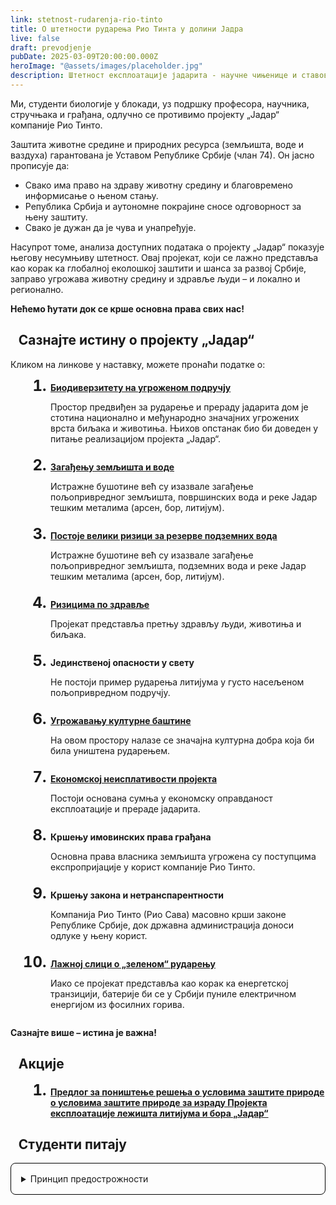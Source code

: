 ```yaml
---
link: stetnost-rudarenja-rio-tinto
title: О штетности рударења Рио Тинта у долини Јадра
live: false
draft: prevodjenje
pubDate: 2025-03-09T20:00:00.000Z
heroImage: "@assets/images/placeholder.jpg"
description: Штетност експлоатације јадарита - научне чињенице и ставови студената и професора биолошког факултета. Прочитајте о Деградација станишта, Загађењу вода, Губитку биодиверзитета, Социо-економским ризицима. Сазнајте о историји и етици пословања компаније Рио Тинто.
---
```


Ми, студенти биологије у блокади, уз подршку професора, научника, стручњака и грађана, одлучно се противимо пројекту „Јадар“ компаније Рио Тинто.

Заштита животне средине и природних ресурса (земљишта, воде и ваздуха) гарантована је Уставом Републике Србије (члан 74). Он јасно прописује да:

- Свако има право на здраву животну средину и благовремено информисање о њеном стању.
- Република Србија и аутономне покрајине сносе одговорност за њену заштиту.
- Свако је дужан да је чува и унапређује.

Насупрот томе, анализа доступних података о пројекту „Јадар“ показује његову несумњиву штетност. Овај пројекат, који се лажно представља као корак ка глобалној еколошкој заштити и шанса за развој Србије, заправо угрожава животну средину и здравље људи – и локално и регионално.

<b>Нећемо ћутати док се крше основна права свих нас!</b>

<section>
    <h2>Сазнајте истину о пројекту „Јадар“</h2>
    <p>Кликом на линкове у наставку, можете пронаћи податке о:</p>
    <ol>
        <li>
            <a href="/sr/rioTinto/biodiverzitet">Биодиверзитету на угроженом подручју</a>
            <p>Простор предвиђен за рударење и прераду јадарита дом је стотина национално и међународно значајних угрожених врста биљака и животиња. Њихов опстанак био би доведен у питање реализацијом пројекта „Јадар“.</p>
        </li>
        <li>
            <a href="/sr/rioTinto/zagadjenje">Загађењу земљишта и воде</a>
            <p>Истражне бушотине већ су изазвале загађење пољопривредног земљишта, површинских вода и реке Јадар тешким металима (арсен, бор, литијум).</p>
        </li>
        <li>
            <a href="/sr/rioTinto/podzemne-vode">Постоје велики ризици за резерве подземних вода</a>
            <p>Истражне бушотине већ су изазвале загађење пољопривредног земљишта, подземних вода и реке Јадар тешким металима (арсен, бор, литијум).</p>
        </li>
        <li>
            <a href="/sr/rioTinto/zdravlje">Ризицима по здравље</a>
            <p>Пројекат представља претњу здрављу људи, животиња и биљака.</p>
        </li>
        <li>
            <b>Јединственој опасности у свету</b>
            <p>Не постоји пример рударења литијума у густо насељеном пољопривредном подручју.</p>
        </li>
        <li>
            <a href="/sr/rioTinto/kulturna-dobra">Угрожавању културне баштине</a>
            <p>На овом простору налазе се значајна културна добра која би била уништена рударењем.</p>
        </li>
        <li>
            <a href="/sr/rioTinto/ekonomija">Економској неисплативости пројекта</a>
            <p>Постоји основана сумња у економску оправданост експлоатације и прераде јадарита.</p>
        </li>
        <li>
            <b>Кршењу имовинских права грађана</b>
            <p>Основна права власника земљишта угрожена су поступцима експропријације у корист компаније Рио Тинто.</p>
        </li>
        <li>
            <b>Кршењу закона и нетранспарентности</b>
            <p>Компанија Рио Тинто (Рио Сава) масовно крши законе Републике Србије, док државна администрација доноси одлуке у њену корист.</p>
        </li>
        <li>
            <a href="/sr/rioTinto/zeleno-rudarenje">Лажној слици о „зеленом“ рударењу</a>
            <p>Иако се пројекат представља као корак ка енергетској транзицији, батерије би се у Србији пуниле електричном енергијом из фосилних горива.</p>
        </li>
    </ol>
    <b>Сазнајте више – истина је важна!</b>
</section>

<section>
    <h2>Акције</h2>
    <ol>
        <li><a href="/sr/rioTinto/akcija-ponistenje-resenja">Предлог за поништење решења о условима заштите природе о условима заштите природе за израду Пројекта експлоатације лежишта литијума и бора „Јадар“</a></li>
    </ol>
</section>

<section>
    <h2>Студенти питају</h2>
    <details>
    <summary>Принцип предострожности</summary>
    <div class="content">
    <p><b>Питање:</b>
    У медијима је наведено да експерти за биодиверзитет, који су се бавили анализом утицаја пројекта „Јадар“ на стање биодиверзитета, сматрају да је „основна и у исто време оптимална мера заштите биодиверзитета, одустанак од пројекта „Јадар““, као и да је тај предлог, између осталог, заснован и на принципу предострожности. Можете ли нам једноставним језиком објаснити шта тај принцип предострожности подразумева?</p>
    <blockquote>
Принцип или начело предострожности је концепт који произилази из одговорности према будућим генерацијама, и представља један од основних принципа одрживог развоја, односно идеје о зеленој транзицији.

Тај принцип говори да ако мере за спречавање негативних последица нису довољно поуздане, а могућа штета по животну средину је веома озбиљна, тешко поправљива или неповратна, онда би требало одустати од одређеног пројекта. Нагласак је на томе да се одустане и у случају када је настанак штете неизвестан, јер, како се каже, нема савршених алгоритама за процену ризика у ситуацијама које укључују сам живот.

У складу са тим, принцип предострожности у законодавству каже: „Владе морају примењивати принцип предострожности, тј. предузети мере како би се избегли потенцијално штетни утицаји (токсичних) супстанци, чак и када не постоји научни доказ о постојању узрочне везе између њихових емисија и ефеката“. 

Као једно од осам основних нечела заштите природе, начело предострожности је укључено и у наше законодавство, и то конкретно у члану 5 став 8, Закона о заштити природе ("Сл. гласник РС", бр. 36/2009, 88/2010, 91/2010 - испр., 14/2016, 95/2018 - др. закон и 71/2021).

Ако постоје две групе стручњака које не деле исти став, онда треба да се доноси одлука на основу мишљења оних који су против, јер је предострожност важнија од неоснованог ризика.

То објашњава стратегију развијених земаља које имају своје резерве литијума, али га експлоатишу на другим локацијама, ван териториторије своје земље. Оне сматрају да су ризици велики, а да је у исто време много нејасноћа и недоумица у целом процесу. У овом контексту, појам „предострожност“ и „одустанак из предострожности“ су кључни у одлучивању. Супротно томе је, кoцање са будућношћу и животном средином!

<b>Више о принципу предострожности:</b>

<a href="https://drive.google.com/file/d/1NRavMxjeX8BIN2FUllAkNwMnSIUG0JcP/view?usp=drive_link">Документ о принципу предострожности</a>
<a href="https://www.danas.rs/dijalog/licni-stavovi/kockanje-kopanjem-licni-stav-filozofkinje-i-psihoterapeutkinje-tatjane-milivojevic/">Дневник: "Коцкање копањем"</a>


<em>проф. др. Димитар Лакушић, Биолошки факултет – 12. 3. 2025.</em>
    </blockquote>
    </div>
    </details>
</section>

<style>
    details b {
        font-weight: bold;
        color: var(--accent);
    }
    a {
        color: var(--accent);
        font-weight: bold;
    }
    h2 {
        border-left: 0.4rem var(--accent) solid;
        padding-left: 0.8rem;
    }
    ol {
        padding-inline-start: 4rem;
        display: flex;
        flex-direction: column;
        gap: 0.5rem;
    }

    ol ::marker {
        font-size: 1.5rem;
        font-weight: 700;
        line-height: 1;
    }

    blockquote em {
        color: var(--accent-dark);
        font-style: italic;
    }

    details {
        width: 100%;
    }

    details summary {
        cursor: pointer;
        padding: 1rem;
        border: 1px solid black;
        border-radius: 0.5rem;
    }
</style>
